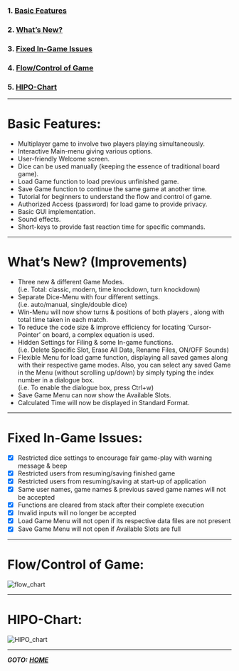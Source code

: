 ### 1. <a href="https://github.com/HypertextAssassin0273/ModernSnakesAndLadders-PF_PROJECT/wiki/PROJECT-INFO#basic-features">Basic Features</a>
### 2. <a href="https://github.com/HypertextAssassin0273/ModernSnakesAndLadders-PF_PROJECT/wiki/PROJECT-INFO#whats-new-improvements">What’s New?</a>
### 3. <a href="https://github.com/HypertextAssassin0273/ModernSnakesAndLadders-PF_PROJECT/wiki/PROJECT-INFO#fixed-in-game-issues">Fixed In-Game Issues</a>
### 4. <a href="https://github.com/HypertextAssassin0273/ModernSnakesAndLadders-PF_PROJECT/wiki/PROJECT-INFO#flowcontrol-of-game">Flow/Control of Game</a>
### 5. <a href="https://github.com/HypertextAssassin0273/ModernSnakesAndLadders-PF_PROJECT/wiki/PROJECT-INFO#hipo-chart">HIPO-Chart</a>

---

# Basic Features:
- Multiplayer game to involve two players playing simultaneously.
- Interactive Main-menu giving various options.
- User-friendly Welcome screen.
- Dice can be used manually (keeping the essence of traditional board game).
- Load Game function to load previous unfinished game.
- Save Game function to continue the same game at another time.
- Tutorial for beginners to understand the flow and control of game. 
- Authorized Access (password) for load game to provide privacy.
- Basic GUI implementation.
- Sound effects.
- Short-keys to provide fast reaction time for specific commands.

---

# What’s New? (Improvements)
- Three new & different Game Modes.\
    (i.e. Total: classic, modern, time knockdown, turn knockdown)
- Separate Dice-Menu with four different settings.\
    (i.e. auto/manual, single/double dice)
- Win-Menu will now show turns & positions of both players , along with total time taken in each match.
- To reduce the code size & improve efficiency for locating ‘Cursor-Pointer’ on board, a complex equation is used.
- Hidden Settings for Filing & some In-game functions.\
    (i.e. Delete Specific Slot, Erase All Data, Rename Files, ON/OFF Sounds)
- Flexible Menu for load game function, displaying all saved games along with their respective game modes. Also, you can select any saved Game in the Menu (without scrolling up/down) by simply typing the index number in a dialogue box.\
    (i.e. To enable the dialogue box, press Ctrl+w)
- Save Game Menu can now show the Available Slots.
- Calculated Time will now be displayed in Standard Format.

---

# Fixed In-Game Issues:
- [x] Restricted dice settings to encourage fair game-play with warning message & beep
- [x] Restricted users from resuming/saving finished game 
- [x] Restricted users from resuming/saving at start-up of application
- [x] Same user names, game names & previous saved game names will not be accepted
- [x] Functions are cleared from stack after their complete execution
- [x] Invalid inputs will no longer be accepted
- [x] Load Game Menu will not open if its respective data files are not present
- [x] Save Game Menu will not open if Available Slots are full

---

# Flow/Control of Game:
![flow_chart](https://user-images.githubusercontent.com/66676402/88355997-dbc6c900-cd7f-11ea-89f4-51bfe29051db.png)

---

# HIPO-Chart:
![HIPO_chart](https://user-images.githubusercontent.com/66676402/88356008-e08b7d00-cd7f-11ea-9814-4d16efeb91f7.png)

---

**_GOTO:_** [**_HOME_**](https://github.com/HypertextAssassin0273/ModernSnakesAndLadders-PF_PROJECT/wiki)
#
